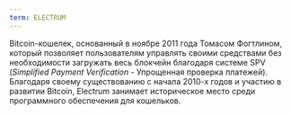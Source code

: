 ```yaml
---
term: ELECTRUM
---
```


Bitcoin-кошелек, основанный в ноябре 2011 года Томасом Фогтлином, который позволяет пользователям управлять своими средствами без необходимости загружать весь блокчейн благодаря системе SPV (*Simplified Payment Verification* - Упрощенная проверка платежей). Благодаря своему существованию с начала 2010-х годов и участию в развитии Bitcoin, Electrum занимает историческое место среди программного обеспечения для кошельков.